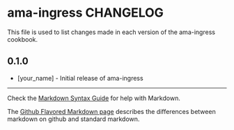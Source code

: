 # ama-ingress CHANGELOG

This file is used to list changes made in each version of the ama-ingress cookbook.

## 0.1.0
- [your_name] - Initial release of ama-ingress

- - -
Check the [Markdown Syntax Guide](http://daringfireball.net/projects/markdown/syntax) for help with Markdown.

The [Github Flavored Markdown page](http://github.github.com/github-flavored-markdown/) describes the differences between markdown on github and standard markdown.
